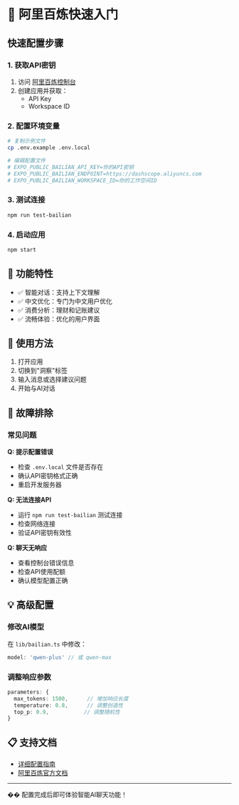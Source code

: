 # 🚀 阿里百炼快速入门

## 快速配置步骤

### 1. 获取API密钥
1. 访问 [阿里百炼控制台](https://bailian.console.aliyun.com/)
2. 创建应用并获取：
   - API Key
   - Workspace ID

### 2. 配置环境变量
```bash
# 复制示例文件
cp .env.example .env.local

# 编辑配置文件
# EXPO_PUBLIC_BAILIAN_API_KEY=你的API密钥
# EXPO_PUBLIC_BAILIAN_ENDPOINT=https://dashscope.aliyuncs.com
# EXPO_PUBLIC_BAILIAN_WORKSPACE_ID=你的工作空间ID
```

### 3. 测试连接
```bash
npm run test-bailian
```

### 4. 启动应用
```bash
npm start
```

## 🎯 功能特性

- ✅ 智能对话：支持上下文理解
- ✅ 中文优化：专门为中文用户优化
- ✅ 消费分析：理财和记账建议
- ✅ 流畅体验：优化的用户界面

## 📱 使用方法

1. 打开应用
2. 切换到"洞察"标签
3. 输入消息或选择建议问题
4. 开始与AI对话

## 🔧 故障排除

### 常见问题

**Q: 提示配置错误**
- 检查 `.env.local` 文件是否存在
- 确认API密钥格式正确
- 重启开发服务器

**Q: 无法连接API**
- 运行 `npm run test-bailian` 测试连接
- 检查网络连接
- 验证API密钥有效性

**Q: 聊天无响应**
- 查看控制台错误信息
- 检查API使用配额
- 确认模型配置正确

## 💡 高级配置

### 修改AI模型
在 `lib/bailian.ts` 中修改：
```typescript
model: 'qwen-plus' // 或 qwen-max
```

### 调整响应参数
```typescript
parameters: {
  max_tokens: 1500,      // 增加响应长度
  temperature: 0.8,      // 调整创造性
  top_p: 0.9,           // 调整随机性
}
```

## 📋 支持文档

- [详细配置指南](docs/阿里百炼配置指南.md)
- [阿里百炼官方文档](https://help.aliyun.com/document_detail/2712576.html)

---

�� 配置完成后即可体验智能AI聊天功能！ 